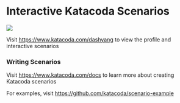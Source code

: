 # Interactive Katacoda Scenarios

[![](http://shields.katacoda.com/katacoda/dashyang/count.svg)](https://www.katacoda.com/dashyang "Get your profile on Katacoda.com")

Visit https://www.katacoda.com/dashyang to view the profile and interactive scenarios

### Writing Scenarios
Visit https://www.katacoda.com/docs to learn more about creating Katacoda scenarios

For examples, visit https://github.com/katacoda/scenario-example

